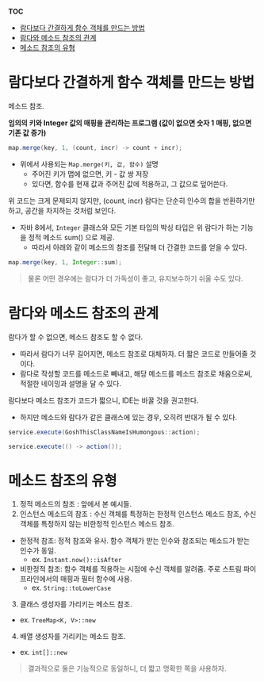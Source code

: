 **TOC**
- [람다보다 간결하게 함수 객체를 만드는 방법](#람다보다-간결하게-함수-객체를-만드는-방법)
- [람다와 메소드 참조의 관계](#람다와-메소드-참조의-관계)
- [메소드 참조의 유형](#메소드-참조의-유형)

# 람다보다 간결하게 함수 객체를 만드는 방법
메소드 참조.

**임의의 키와 Integer 값의 매핑을 관리하는 프로그램 (값이 없으면 숫자 1 매핑, 없으면 기존 값 증가)**
```java
map.merge(key, 1, (count, incr) -> count + incr);
```

- 위에서 사용되는 `Map.merge(키, 값, 함수)` 설명
  - 주어진 키가 맵에 없으면, 키 - 값 쌍 저장
  - 있다면, 함수를 현재 값과 주어진 값에 적용하고, 그 값으로 덮어쓴다.

위 코드는 크게 문제되지 않지만, (count, incr) 람다는 단순히 인수의 합을 반환하기만 하고, 공간을 차지하는 것처럼 보인다.
- 자바 8에서, `Integer` 클래스와 모든 기본 타입의 박싱 타입은 위 람다가 하는 기능을 정적 메소드 sum() 으로 제공.
  - 따라서 아래와 같이 메소드의 참조를 전달해 더 간결한 코드를 얻을 수 있다.

```java
map.merge(key, 1, Integer::sum);
```

> 물론 어떤 경우에는 람다가 더 가독성이 좋고, 유지보수하기 쉬울 수도 있다.

# 람다와 메소드 참조의 관계
람다가 할 수 없으면, 메소드 참조도 할 수 없다.
- 따라서 람다가 너무 길어지면, 메소드 참조로 대체하자. 더 짧은 코드로 만들어줄 것이다.
- 람다로 작성할 코드를 메소드로 빼내고, 해당 메소드를 메소드 참조로 채움으로써, 적절한 네이밍과 설명을 달 수 있다.

람다보다 메소드 참조가 코드가 짧으니, IDE는 바꿀 것을 권고한다.
- 하지만 메소드와 람다가 같은 클래스에 있는 경우, 오히려 반대가 될 수 있다.

```java
service.execute(GoshThisClassNameIsHumongous::action);

service.execute(() -> action());
```

# 메소드 참조의 유형
1. 정적 메소드의 참조 : 앞에서 본 예시들.
2. 인스턴스 메소드의 참조 : 수신 객체를 특정하는 한정적 인스턴스 메소드 참조, 수신 객체를 특정하지 않는 비한정적 인스턴스 메소드 참조.
  - 한정적 참조: 정적 참조와 유사. 함수 객체가 받는 인수와 참조되는 메소드가 받는 인수가 동일.
    - ex. `Instant.now()::isAfter`
  - 비한정적 참조: 함수 객체를 적용하는 시점에 수신 객체를 알려줌. 주로 스트림 파이프라인에서의 매핑과 필터 함수에 사용.
    - ex. `String::toLowerCase`
3. 클래스 생성자를 가리키는 메소드 참조.
  - ex. `TreeMap<K, V>::new`
4. 배열 생성자를 가리키는 메소드 참조.
  - ex. `int[]::new`

> 결과적으로 둘은 기능적으로 동일하니, 더 짧고 명확한 쪽을 사용하자.